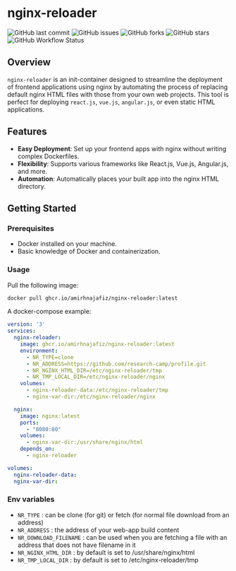 # nginx-reloader

![GitHub last commit](https://img.shields.io/github/last-commit/amirhnajafiz/nginx-reloader)
![GitHub issues](https://img.shields.io/github/issues/amirhnajafiz/nginx-reloader)
![GitHub forks](https://img.shields.io/github/forks/amirhnajafiz/nginx-reloader)
![GitHub stars](https://img.shields.io/github/stars/amirhnajafiz/nginx-reloader)
![GitHub Workflow Status](https://github.com/amirhnajafiz/nginx-reloader/actions/workflows/release.yaml/badge.svg)

## Overview

`nginx-reloader` is an init-container designed to streamline the deployment of frontend applications using nginx by automating the process of replacing default nginx HTML files with those from your own web projects. This tool is perfect for deploying `react.js`, `vue.js`, `angular.js`, or even static HTML applications.

## Features

- **Easy Deployment**: Set up your frontend apps with nginx without writing complex Dockerfiles.
- **Flexibility**: Supports various frameworks like React.js, Vue.js, Angular.js, and more.
- **Automation**: Automatically places your built app into the nginx HTML directory.

## Getting Started

### Prerequisites

- Docker installed on your machine.
- Basic knowledge of Docker and containerization.

### Usage

Pull the following image:

```bash
docker pull ghcr.io/amirhnajafiz/nginx-reloader:latest
```

A docker-compose example:

```yaml
version: '3'
services:
  nginx-reloader:
    image: ghcr.io/amirhnajafiz/nginx-reloader:latest
    environment:
      - NR_TYPE=clone
      - NR_ADDRESS=https://github.com/research-camp/profile.git
      - NR_NGINX_HTML_DIR=/etc/nginx-reloader/tmp
      - NR_TMP_LOCAL_DIR=/etc/nginx-reloader/nginx
    volumes:
      - nginx-reloader-data:/etc/nginx-reloader/tmp
      - nginx-var-dir:/etc/nginx-reloader/nginx

  nginx:
    image: nginx:latest
    ports:
      - "8080:80"
    volumes:
      - nginx-var-dir:/usr/share/nginx/html
    depends_on:
      - nginx-reloader

volumes:
  nginx-reloader-data:
  nginx-var-dir:
```

### Env variables

- `NR_TYPE` : can be clone (for git) or fetch (for normal file download from an address)
- `NR_ADDRESS` : the address of your web-app build content
- `NR_DOWNLOAD_FILENAME` : can be used when you are fetching a file with an address that does not have filename in it
- `NR_NGINX_HTML_DIR` : by default is set to /usr/share/nginx/html
- `NR_TMP_LOCAL_DIR` :  by default is set to /etc/nginx-reloader/tmp
